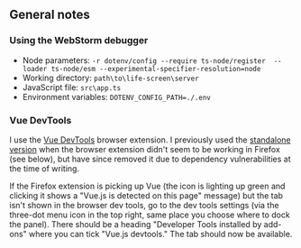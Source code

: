 ## General notes

### Using the WebStorm debugger
- Node parameters: `-r dotenv/config --require ts-node/register  --loader ts-node/esm --experimental-specifier-resolution=node`
- Working directory: `path\to\life-screen\server`
- JavaScript file: `src\app.ts`
- Environment variables: `DOTENV_CONFIG_PATH=./.env`

### Vue DevTools

I use the [Vue DevTools](https://devtools.vuejs.org/guide/installation.html) browser extension. I previously used the [standalone version](https://devtools.vuejs.org/guide/installation.html#standalone) when the browser extension didn't seem to be working in Firefox (see below), but have since removed it due to dependency vulnerabilities at the time of writing.

If the Firefox extension is picking up Vue (the icon is lighting up green and clicking it shows a "Vue.js is detected on this page" message) but the tab isn't shown in the browser dev tools, go to the dev tools settings (via the three-dot menu icon in the top right, same place you choose where to dock the panel). There should be a heading "Developer Tools installed by add-ons" where you can tick "Vue.js devtools." The tab should now be available.
